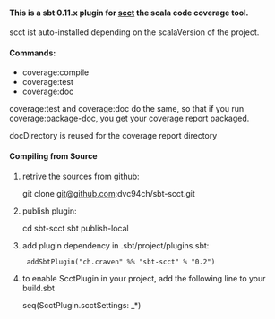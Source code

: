 #### This is a sbt 0.11.x plugin for [scct](http://mtkopone.github.com/scct/) the scala code coverage tool.

scct ist auto-installed depending on the scalaVersion of the project.

#### Commands:

* coverage:compile
* coverage:test
* coverage:doc

coverage:test and coverage:doc do the same, so that if you run coverage:package-doc, you get your coverage report packaged.

docDirectory is reused for the coverage report directory

#### Compiling from Source

1. retrive the sources from github:

	git clone git@github.com:dvc94ch/sbt-scct.git

2. publish plugin:

	cd sbt-scct
	sbt publish-local

3. add plugin dependency in .sbt/project/plugins.sbt:

        addSbtPlugin("ch.craven" %% "sbt-scct" % "0.2")	
	
4. to enable ScctPlugin in your project, add the following line to your build.sbt

	seq(ScctPlugin.scctSettings: _*)
